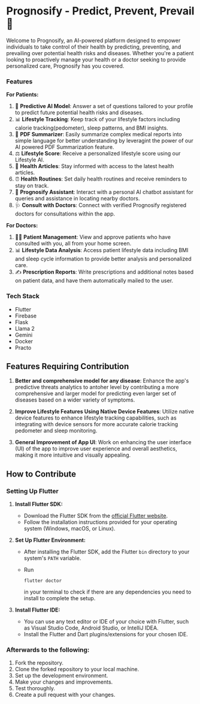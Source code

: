 # Prognosify - Predict, Prevent, Prevail 🚀

Welcome to Prognosify, an AI-powered platform designed to empower individuals to take control of their health by predicting, preventing, and prevailing over potential health risks and diseases. Whether you're a patient looking to proactively manage your health or a doctor seeking to provide personalized care, Prognosify has you covered.

### Features

**For Patients:**

1. 🧬 **Predictive AI Model**: Answer a set of questions tailored to your profile to predict future potential health risks and diseases.
2. 📊 **Lifestyle Tracking**: Keep track of your lifestyle factors including calorie tracking(pedometer), sleep patterns, and BMI insights.
3. 📑 **PDF Summarizer**: Easily summarize complex medical reports into simple language for better understanding by leveragint the power of our AI powered PDF Summarization feature.
4. ⚖️ **Lifestyle Score**: Receive a personalized lifestyle score using our Lifestyle AI.
5. 📰 **Health Articles**: Stay informed with access to the latest health articles.
6. ⏰ **Health Routines**: Set daily health routines and receive reminders to stay on track.
7. 🤖 **Prognosify Assistant**: Interact with a personal AI chatbot assistant for queries and assistance in locating nearby doctors.
8. 🩺 **Consult with Doctors**: Connect with verified Prognosify registered doctors for consultations within the app.

**For Doctors:**

1. 👩‍⚕️ **Patient Management**: View and approve patients who have consulted with you, all from your home screen.
2. 📊 **Lifestyle Data Analysis**: Access patient lifestyle data including BMI and sleep cycle information to provide better analysis and personalized care.
3. ✍️ **Prescription Reports**: Write prescriptions and additional notes based on patient data, and have them automatically mailed to the user.

### Tech Stack

- Flutter
- Firebase
- Flask
- Llama 2
- Gemini
- Docker
- Practo
   
## Features Requiring Contribution

1. **Better and comprehensive model for any disease**: Enhance the app's predictive threats analytics to antoher level by contributing a more comprehensive and larger model for predicting even larger set of diseases based on a wider variety of symptoms.

2. **Improve Lifestyle Features Using Native Device Features**: Utilize native device features to enhance lifestyle tracking capabilities, such as integrating with device sensors for more accurate calorie tracking pedometer and sleep monitoring.

3. **General Improvement of App UI**: Work on enhancing the user interface (UI) of the app to improve user experience and overall aesthetics, making it more intuitive and visually appealing.

## How to Contribute

### Setting Up Flutter

1. **Install Flutter SDK:**
   - Download the Flutter SDK from the [official Flutter website](https://flutter.dev/docs/get-started/install).
   - Follow the installation instructions provided for your operating system (Windows, macOS, or Linux).

2. **Set Up Flutter Environment:**
   - After installing the Flutter SDK, add the Flutter `bin` directory to your system's `PATH` variable.
   - Run
      ```
     flutter doctor
      ```
      
      in your terminal to check if there are any dependencies you need to install to complete the setup.

3. **Install Flutter IDE:**
   - You can use any text editor or IDE of your choice with Flutter, such as Visual Studio Code, Android Studio, or IntelliJ IDEA.
   - Install the Flutter and Dart plugins/extensions for your chosen IDE.

### Afterwards to the following:

1. Fork the repository.
2. Clone the forked repository to your local machine.
3. Set up the development environment.
4. Make your changes and improvements.
5. Test thoroughly.
6. Create a pull request with your changes.

